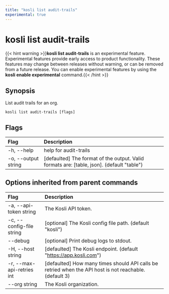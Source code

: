 ```yaml
---
title: "kosli list audit-trails"
experimental: true
---
```


# kosli list audit-trails

{{< hint warning >}}**kosli list audit-trails** is an experimental feature. 
Experimental features provide early access to product functionality. These features may change between releases without warning, or can be removed from a future release.
You can enable experimental features by using the **kosli enable experimental** command.{{< /hint >}}
## Synopsis

List audit trails for an org.

```shell
kosli list audit-trails [flags]
```

## Flags
| Flag | Description |
| :--- | :--- |
|    -h, --help  |  help for audit-trails  |
|    -o, --output string  |  [defaulted] The format of the output. Valid formats are: [table, json]. (default "table")  |


## Options inherited from parent commands
| Flag | Description |
| :--- | :--- |
|    -a, --api-token string  |  The Kosli API token.  |
|    -c, --config-file string  |  [optional] The Kosli config file path. (default "kosli")  |
|        --debug  |  [optional] Print debug logs to stdout.  |
|    -H, --host string  |  [defaulted] The Kosli endpoint. (default "https://app.kosli.com")  |
|    -r, --max-api-retries int  |  [defaulted] How many times should API calls be retried when the API host is not reachable. (default 3)  |
|        --org string  |  The Kosli organization.  |


